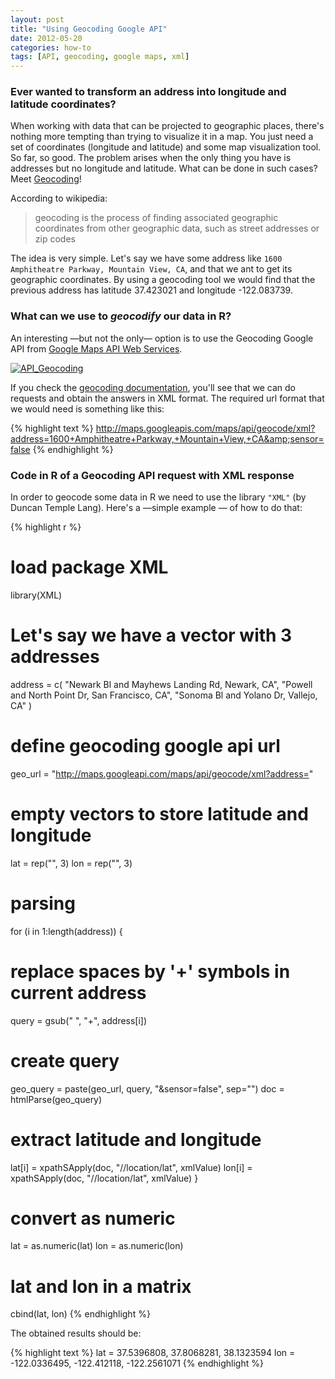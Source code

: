 ```yaml
---
layout: post
title: "Using Geocoding Google API"
date: 2012-05-20
categories: how-to
tags: [API, geocoding, google maps, xml]
---
```


### Ever wanted to transform an address into longitude and latitude coordinates?

<!--more-->

When working with data that can be projected to geographic places, there's nothing more 
tempting than trying to visualize it in a map. You just need a set of coordinates 
(longitude and latitude) and some map visualization tool. So far, so good. The problem 
arises when the only thing you have is addresses but no longitude and latitude. What can 
be done in such cases? Meet <a title="geocoding" href="http://en.wikipedia.org/wiki/Geocoding" target="_blank">Geocoding</a>!

According to wikipedia: 

> geocoding is the process of finding associated geographic coordinates from other 
> geographic data, such as street addresses or zip codes 

The idea is very simple. Let's say we have some address like 
`1600 Amphitheatre Parkway, Mountain View, CA`, and that we ant to get its geographic 
coordinates. By using a geocoding tool we would find that the previous address has 
latitude 37.423021 and longitude -122.083739.


### What can we use to <em>geocodify</em> our data in R?

An interesting &mdash;but not the only&mdash; option is to use the Geocoding Google API from 
<a title="google maps api" href="https://developers.google.com/maps/documentation/webservices/" target="_blank">Google Maps API Web Services</a>.

<a title="google maps api" href="https://developers.google.com/maps/documentation/webservices/" target="_blank">
<img class="centered" title="API_Geocoding" src="{{ site.url }}/images/blog/api_geocoding.png" />
</a>

If you check the <a href="https://developers.google.com/maps/documentation/geocoding/" target="_blank">geocoding documentation</a>, 
you'll see that we can do requests and obtain the answers in XML format. The required url 
format that we would need is something like this:

{% highlight text %}
http://maps.googleapis.com/maps/api/geocode/xml?address=1600+Amphitheatre+Parkway,+Mountain+View,+CA&amp;sensor=false
{% endhighlight %}


### Code in R of a Geocoding API request with XML response

In order to geocode some data in R we need to use the library `"XML"` (by 
Duncan Temple Lang). Here's a  &mdash;simple example &mdash; of how to do that:

{% highlight r %}
# load package XML
library(XML)

# Let's say we have a vector with 3 addresses
address = c(
  "Newark Bl and Mayhews Landing Rd, Newark, CA",
  "Powell and North Point Dr, San Francisco, CA",
  "Sonoma Bl and Yolano Dr, Vallejo, CA"
)

# define geocoding google api url
geo_url = "http://maps.googleapi.com/maps/api/geocode/xml?address="

# empty vectors to store latitude and longitude
lat = rep("", 3)
lon = rep("", 3)

# parsing
for (i in 1:length(address))
{
  # replace spaces by '+' symbols in current address
  query = gsub(" ", "+", address[i])
  
  # create query
  geo_query = paste(geo_url, query, "&sensor=false", sep="")
  doc = htmlParse(geo_query)
  
  # extract latitude and longitude
  lat[i] = xpathSApply(doc, "//location/lat", xmlValue)
  lon[i] = xpathSApply(doc, "//location/lat", xmlValue)
}

# convert as numeric
lat = as.numeric(lat)
lon = as.numeric(lon)

# lat and lon in a matrix
cbind(lat, lon)
{% endhighlight %}


The obtained results should be:

{% highlight text %}
lat = 37.5396808, 37.8068281, 38.1323594
lon = -122.0336495, -122.412118, -122.2561071
{% endhighlight %}